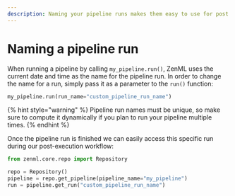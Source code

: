 ```yaml
---
description: Naming your pipeline runs makes them easy to use for post execution workflows
---
```


# Naming a pipeline run

When running a pipeline by calling `my_pipeline.run()`, ZenML uses the current date and time as the name for the pipeline run. In order to change the name for a run, simply pass it as a parameter to the `run()` function:

```python
my_pipeline.run(run_name="custom_pipeline_run_name")
```

{% hint style="warning" %}
Pipeline run names must be unique, so make sure to compute it dynamically if you plan to run your pipeline multiple times.
{% endhint %}

Once the pipeline run is finished we can easily access this specific run during our post-execution workflow:

```python
from zenml.core.repo import Repository

repo = Repository()
pipeline = repo.get_pipeline(pipeline_name="my_pipeline")
run = pipeline.get_run("custom_pipeline_run_name")
```
